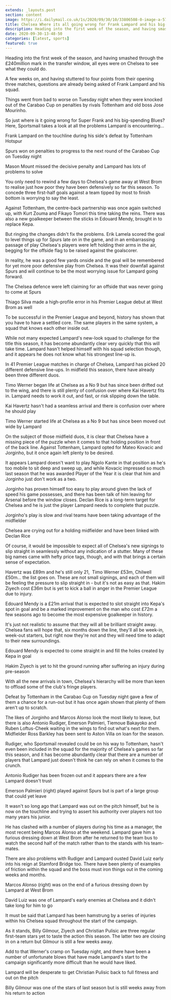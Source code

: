 ```yaml
---
extends: _layouts.post
section: content
image: https://i.dailymail.co.uk/1s/2020/09/30/10/33806508-0-image-a-57_1601459940080.jpg 
title: Chelsea Where its all going wrong for Frank Lampard and his big-spending Blues 
description: Heading into the first week of the season, and having smashed through the £200million mark in the transfer window, all eyes were on Chelsea to see what they could do. But its not been plain sailing... 
date: 2020-09-30-13-48-50 
categories: [latest, sports] 
featured: true 
--- 
```

Heading into the first week of the season, and having smashed through the £240million mark in the transfer window, all eyes were on Chelsea to see what they could do.

A few weeks on, and having stuttered to four points from their opening three matches, questions are already being asked of Frank Lampard and his squad.

Things went from bad to worse on Tuesday night when they were knocked out of the Carabao Cup on penalties by rivals Tottenham and old boss Jose Mourinho.

So just where is it going wrong for Super Frank and his big-spending Blues? Here, Sportsmail takes a look at all the problems Lampard is encountering... 

Frank Lampard on the touchline during his side's defeat by Tottenham Hotspur

Spurs won on penalties to progress to the next round of the Carabao Cup on Tuesday night

Mason Mount missed the decisive penalty and Lampard has lots of problems to solve

You only need to rewind a few days to Chelsea's game away at West Brom to realise just how poor they have been defensively so far this season. To concede three first-half goals against a team tipped by most to finish bottom is worrying to say the least.

Against Tottenham, the centre-back partnership was once again switched up, with Kurt Zouma and Fikayo Tomori this time taking the reins. There was also a new goalkeeper between the sticks in Edouard Mendy, brought in to replace Kepa.

But ringing the changes didn't fix the problems. Erik Lamela scored the goal to level things up for Spurs late on in the game, and in an embarrassing passage of play Chelsea's players were left holding their arms in the air, begging for the offside flag to be raised against the goalscorer.

In reality, he was a good few yards onside and the goal will be remembered for yet more poor defensive play from Chelsea. It was their downfall against Spurs and will continue to be the most worrying issue for Lampard going forward.  

The Chelsea defence were left claiming for an offside that was never going to come at Spurs

Thiago Silva made a high-profile error in his Premier League debut at West Brom as well

To be successful in the Premier League and beyond, history has shown that you have to have a settled core. The same players in the same system, a squad that knows each other inside out.

While not many expected Lampard's new-look squad to challenge for the title this season, it has become abundantly clear very quickly that this will take time. Lampard hasn't helped himself with his squad selection though, and it appears he does not know what his strongest line-up is.

In 41 Premier League matches in charge of Chelsea, Lampard has picked 20 different defensive line-ups. In midfield this season, there have already been three different duos.

Timo Werner began life at Chelsea as a No 9 but has since been drifted out to the wing, and there is still plenty of confusion over where Kai Havertz fits in. Lampard needs to work it out, and fast, or risk slipping down the table. 

Kai Havertz hasn't had a seamless arrival and there is confusion over where he should play

Timo Werner started life at Chelsea as a No 9 but has since been moved out wide by Lampard

On the subject of those midfield duos, it is clear that Chelsea have a missing piece of the puzzle when it comes to that holding position in front of the back line. Against Tottenham, Lampard opted for Mateo Kovacic and Jorginho, but it once again left plenty to be desired.

It appears Lampard doesn't want to play Ngolo Kante in that position as he's too mobile to sit deep and sweep up, and while Kovacic impressed so much last season that he was awarded Player of the Year it is clear that him and Jorginho just don't work as a two.

Jorginho has proven himself too easy to play around given the lack of speed his game possesses, and there has been talk of him leaving for Arsenal before the window closes. Declan Rice is a long-term target for Chelsea and he is just the player Lampard needs to complete that puzzle. 

Jorginho's play is slow and rival teams have been taking advantage of the midfielder 

Chelsea are crying out for a holding midfielder and have been linked with Declan Rice

Of course, it would be impossible to expect all of Chelsea's new signings to slip straight in seamlessly without any indication of a stutter. Many of these big names came with hefty price tags, though, and with that brings a certain sense of expectation.

Havertz was £89m and he's still only 21,  Timo Werner £53m, Chilwell £50m... the list goes on. These are not small signings, and each of them will be feeling the pressure to slip straight in - but it's not as easy as that. Hakim Ziyech cost £36m but is yet to kick a ball in anger in the Premier League due to injury.

Edouard Mendy is a £21m arrival that is expected to slot straight into Kepa's spot in goal and be a marked improvement on the man who cost £72m a few seasons ago to become the most expensive goalkeeper in history.

It's just not realistic to assume that they will all be brilliant straight away. Chelsea fans will hope that, six months down the line, they'll all be week-in, week-out starters, but right now they're not and they will need time to adapt to their new surroundings.

Edouard Mendy is expected to come straight in and fill the holes created by Kepa in goal

Hakim Ziyech is yet to hit the ground running after suffering an injury during pre-season

With all the new arrivals in town, Chelsea's hierarchy will be more than keen to offload some of the club's fringe players.

Defeat by Tottenham in the Carabao Cup on Tuesday night gave a few of them a chance for a run-out but it has once again shown that plenty of them aren't up to scratch.

The likes of Jorginho and Marcos Alonso look the most likely to leave, but there is also Antonio Rudiger, Emerson Palmieri, Tiemoue Bakayoko and Ruben Loftus-Cheek waiting in the wings to find out what's next for them. Midfielder Ross Barkley has been sent to Aston Villa on loan for the season.

Rudiger, who Sportsmail revealed could be on his way to Tottenham, hasn't even been included in the squad for the majority of Chelsea's games so far this season, and it has become abundantly clear that there are a number of players that Lampard just doesn't think he can rely on when it comes to the crunch.

Antonio Rudiger has been frozen out and it appears there are a few Lampard doesn't trust

Emerson Palmieri (right) played against Spurs but is part of a large group that could yet leave

It wasn't so long ago that Lampard was out on the pitch himself, but he is now on the touchline and trying to assert his authority over players not too many years his junior.

He has clashed with a number of players during his time as a manager, the most recent being Marcos Alonso at the weekend. Lampard gave him a furious dressing down at West Brom after he returned to the team bus to watch the second half of the match rather than to the stands with his team-mates.

There are also problems with Rudiger and Lampard ousted David Luiz early into his reign at Stamford Bridge too. There have been plenty of examples of friction within the squad and the boss must iron things out in the coming weeks and months. 

Marcos Alonso (right) was on the end of a furious dressing down by Lampard at West Brom

David Luiz was one of Lampard's early enemies at Chelsea and it didn't take long for him to go

It must be said that Lampard has been hamstrung by a series of injuries within his Chelsea squad throughout the start of the campaign.

As it stands, Billy Gilmour, Ziyech and Christian Pulisic are three regular first-team stars yet to taste the action this season. The latter two are closing in on a return but Gilmour is still a few weeks away.

Add to that Werner's cramp on Tuesday night, and there have been a number of unfortunate blows that have made Lampard's start to the campaign significantly more difficult than he would have liked.  

Lampard will be desperate to get Christian Pulisic back to full fitness and out on the pitch 

Billy Gilmour was one of the stars of last season but is still weeks away from his return to action

